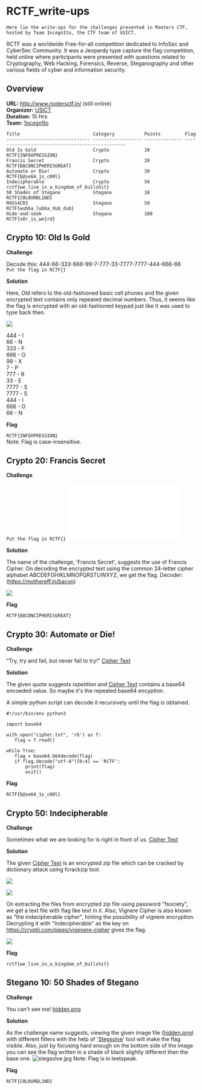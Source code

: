 # RCTF_write-ups

`Here lie the write-ups for the challenges presented in Rooters CTF, hosted by Team 1ncogn1to, the CTF team of USICT.`

RCTF was a worldwide Free-for-all competition dedicated to InfoSec and CyberSec Community. It was a Jeopardy type capture the flag competition, held online where participants were presented with questions related to Cryptography, Web Hacking, Forensics, Reverse, Steganography and other various fields of cyber and information security.


## Overview

**URL:** http://www.rootersctf.in/ (still online)<br>
**Organizer:** <a href="http://www.ipu.ac.in/usict">USICT</a><br>
**Duration:** 15 Hrs<br>
**Team:** <a href="https://ctftime.org/team/51783">1ncogn1to</a><br>

```
Title                           Category           Points         Flag
------------------------------- ------------------ -------------- ------------------------------------------------
Old Is Gold                     Crypto             10             RCTF{INFOXPRESSION}
Francis Secret                  Crypto             20             RCTF{BACONCIPHERISGREAT}
Automate or Die!                Crypto             30             RCTF{b@se64_1s_c00l}
Indecipherable                  Crypto             50             rctf{we_live_in_a_kingdom_of_bullshit}
50 Shades of Stegano            Stegano            10             RCTF{C0L0URBL1ND}
M4SS4CR3                        Stegano            50             RCTF{wubba_lubba_dub_dub}
Hide-and-seek                   Stegano            100            RCTF{x0r_is_we1rd}
```


## Crypto 10: Old Is Gold

**Challenge**

Decode this: 444-66-333-666-99-7-777-33-7777-7777-444-666-66<br>
`Put the flag in RCTF{}`

**Solution**

Here, _Old_ refers to the old-fashioned basic cell phones and the given encrypted text contains only repeated decimal numbers. Thus, it seems like the flag is encrypted with an old-fashioned keypad just like it was used to type back then.

![](writeupfiles/keypad.jpg)

444 - I  
66 - N  
333 - F  
666 - O  
99 - X  
7 - P  
777 - R  
33 - E  
7777 - S  
7777 - S  
444 - I  
666 - O  
66 - N  

**Flag**

`RCTF{INFOXPRESSION}`<br>
Note: Flag is case-insensitive.


## Crypto 20: Francis Secret

**Challenge**

`Put the flag in RCTF{}`
![](writeupfiles/francis_secret.txt)

**Solution**

The name of the challenge, 'Francis Secret', suggests the use of Francis Cipher. On decoding the encrypted text using the common 24-letter cipher alphabet ABCDEFGHIKLMNOPQRSTUWXYZ, we get the flag.
Decoder: (https://mothereff.in/bacon)

![](writeupfiles/francis.jpg)

**Flag**

`RCTF{BACONCIPHERISGREAT}`


## Crypto 30: Automate or Die!

**Challenge**

 “Try, try and fail, but never fail to try!”
 [Cipher Text](writeupfiles/cipher.txt)
 
 **Solution**
 
 The given quote suggests _repetition_ and [Cipher Text](writeupfiles/cipher.txt) contains a base64 encoeded value. So maybe it's the repeated base64 encyption.
 
 A simple python script can decode it recursively until the flag is obtained.
 ```
 #!/usr/bin/env python3

import base64

with open("cipher.txt", 'rb') as f:
    flag = f.read()

while True:
    flag = base64.b64decode(flag)
    if flag.decode("utf-8")[0:4] == 'RCTF':
        print(flag)
        exit()
```

**Flag**

`RCTF{b@se64_1s_c00l}`


## Crypto 50: Indecipherable

**Challange**

Sometimes what we are looking for is right in front of us.
[Cipher Text](writeupfiles/cipher_text.zip)

**Solution**

The given [Cipher Text](writeupfiles/cipher_text.zip) is an encrypted zip file which can be cracked by dictionary attack using fcrackzip tool.

![](writeupfiles/shell.jpg)

![](writeupfiles/fcrackzip.jpg)

On extracting the files from encrypted zip file using password "fsociety", we get a text file with flag like text in it. Also, Vignere Cipher is also known as "the indecipherable cipher", hinting the possibility of vignere encryption. Decrypting it with "Indecipherable" as the key on https://cryptii.com/pipes/vigenere-cipher gives the flag.

![](writeupfiles/cryptii.png)

**Flag**

`rctf{we_live_in_a_kingdom_of_bullshit}`


## Stegano 10: 50 Shades of Stegano

**Challenge**

You can't see me!
[hidden.png](writeupfiles/hidden.png)

**Solution**

As the challenge name suggests, viewing the given image file ([hidden.png](writeupfiles/hidden.png)) with different filters with the help of '<a href="https://github.com/zardus/ctf-tools/blob/master/stegsolve/install">Stegsolve</a>' tool will make the flag visible. Also, just by focusing hard enough on the bottom side of the image you can see the flag written in a shade of black slightly different then the base one. 
![stegsolve.jpg](writeupfiles/stegsolve.jpg)
Note: Flag is in leetspeak.

**Flag**

`RCTF{C0L0URBL1ND}`

